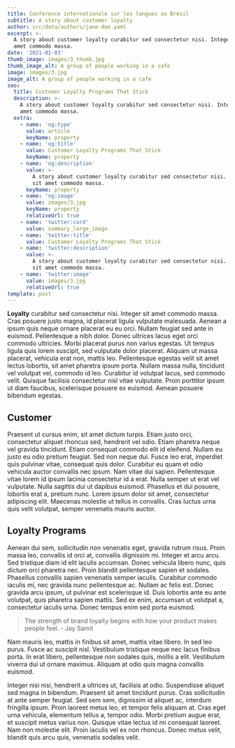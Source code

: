 ```yaml
---
title: Conférence internationale sur les langues au Brésil
subtitle: A story about customer loyalty
author: src/data/authors/jane-doe.yaml
excerpt: >-
  A story about customer loyalty curabitur sed consectetur nisi. Integer sit
  amet commodo massa.
date: '2021-01-03'
thumb_image: images/3_thumb.jpg
thumb_image_alt: A group of people working in a cafe
image: images/3.jpg
image_alt: A group of people working in a cafe
seo:
  title: Customer Loyalty Programs That Stick
  description: >-
    A story about customer loyalty curabitur sed consectetur nisi. Integer sit
    amet commodo massa.
  extra:
    - name: 'og:type'
      value: article
      keyName: property
    - name: 'og:title'
      value: Customer Loyalty Programs That Stick
      keyName: property
    - name: 'og:description'
      value: >-
        A story about customer loyalty curabitur sed consectetur nisi. Integer
        sit amet commodo massa.
      keyName: property
    - name: 'og:image'
      value: images/3.jpg
      keyName: property
      relativeUrl: true
    - name: 'twitter:card'
      value: summary_large_image
    - name: 'twitter:title'
      value: Customer Loyalty Programs That Stick
    - name: 'twitter:description'
      value: >-
        A story about customer loyalty curabitur sed consectetur nisi. Integer
        sit amet commodo massa.
    - name: 'twitter:image'
      value: images/3.jpg
      relativeUrl: true
template: post
---
```


**Loyalty** curabitur sed consectetur nisi. Integer sit amet commodo massa. Cras posuere justo magna, id placerat ligula vulputate malesuada. Aenean a ipsum quis neque ornare placerat eu eu orci. Nullam feugiat sed ante in euismod. Pellentesque a nibh dolor. Donec ultrices lacus eget orci commodo ultricies. Morbi placerat purus non varius egestas. Ut tempus ligula quis lorem suscipit, sed vulputate dolor placerat. Aliquam ut massa placerat, vehicula erat non, mattis leo. Pellentesque egestas velit sit amet lectus lobortis, sit amet pharetra ipsum porta. Nullam massa nulla, tincidunt vel volutpat vel, commodo id leo. Curabitur id volutpat lacus, sed commodo velit. Quisque facilisis consectetur nisl vitae vulputate. Proin porttitor ipsum ut diam faucibus, scelerisque posuere ex euismod. Aenean posuere bibendum egestas.

## Customer

Praesent ut cursus enim, sit amet dictum turpis. Etiam justo orci, consectetur aliquet rhoncus sed, hendrerit vel odio. Etiam pharetra neque vel gravida tincidunt. Etiam consequat commodo elit id eleifend. Nullam eu justo eu odio pretium feugiat. Sed non neque dui. Fusce leo erat, imperdiet quis pulvinar vitae, consequat quis dolor. Curabitur eu quam et odio vehicula auctor convallis nec ipsum. Nam vitae dui sapien. Pellentesque vitae lorem id ipsum lacinia consectetur id a erat. Nulla semper ut erat vel vulputate. Nulla sagittis dui ut dapibus euismod. Phasellus et dui posuere, lobortis erat a, pretium nunc. Lorem ipsum dolor sit amet, consectetur adipiscing elit. Maecenas molestie ut tellus in convallis. Cras luctus urna quis velit volutpat, semper venenatis mauris auctor.

## Loyalty Programs

Aenean dui sem, sollicitudin non venenatis eget, gravida rutrum risus. Proin massa leo, convallis id orci at, convallis dignissim mi. Integer et arcu arcu. Sed tristique diam id elit iaculis accumsan. Donec vehicula libero nunc, quis dictum orci pharetra nec. Proin blandit pellentesque sapien et sodales. Phasellus convallis sapien venenatis semper iaculis. Curabitur commodo iaculis mi, nec gravida nunc pellentesque ac. Nullam ac felis est. Donec gravida arcu ipsum, ut pulvinar est scelerisque id. Duis lobortis ante eu ante volutpat, quis pharetra sapien mattis. Sed ex enim, accumsan ut volutpat a, consectetur iaculis urna. Donec tempus enim sed porta euismod.

> The strength of brand loyalty begins with how your product makes people feel. - Jay Samit

Nam mauris leo, mattis in finibus sit amet, mattis vitae libero. In sed leo purus. Fusce ac suscipit nisl. Vestibulum tristique neque nec lacus finibus porta. In erat libero, pellentesque non sodales quis, mollis a elit. Vestibulum viverra dui ut ornare maximus. Aliquam at odio quis magna convallis euismod.

Integer nisi nisi, hendrerit a ultrices ut, facilisis at odio. Suspendisse aliquet sed magna in bibendum. Praesent sit amet tincidunt purus. Cras sollicitudin at ante semper feugiat. Sed sem sem, dignissim id aliquet ac, interdum fringilla ipsum. Proin laoreet metus leo, et tempor felis aliquam at. Cras eget urna vehicula, elementum tellus a, tempor odio. Morbi pretium augue erat, et suscipit metus varius non. Quisque vitae lectus id mi consequat laoreet. Nam non molestie elit. Proin iaculis vel ex non rhoncus. Donec metus velit, blandit quis arcu quis, venenatis sodales velit.
